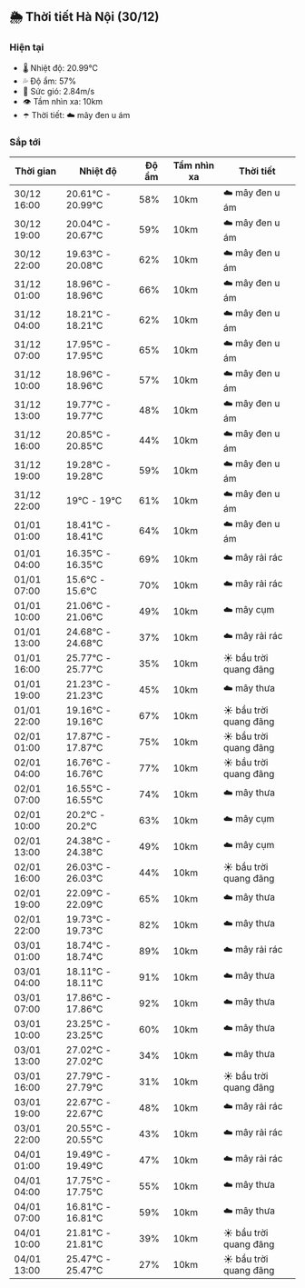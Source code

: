 ## 🌦️ Thời tiết Hà Nội (30/12)

### Hiện tại

- 🌡️ Nhiệt độ: 20.99℃
- 💦 Độ ẩm: 57%
- 💨 Sức gió: 2.84m/s
- 👁️ Tầm nhìn xa: 10km
- ☂️ Thời tiết: ☁️ mây đen u ám

### Sắp tới

| Thời gian | Nhiệt độ | Độ ẩm | Tầm nhìn xa | Thời tiết |
| --- | --- | --- | --- | --- |
| 30/12 16:00 | 20.61℃ - 20.99℃ | 58% | 10km | ☁️ mây đen u ám |
| 30/12 19:00 | 20.04℃ - 20.67℃ | 59% | 10km | ☁️ mây đen u ám |
| 30/12 22:00 | 19.63℃ - 20.08℃ | 62% | 10km | ☁️ mây đen u ám |
| 31/12 01:00 | 18.96℃ - 18.96℃ | 66% | 10km | ☁️ mây đen u ám |
| 31/12 04:00 | 18.21℃ - 18.21℃ | 62% | 10km | ☁️ mây đen u ám |
| 31/12 07:00 | 17.95℃ - 17.95℃ | 65% | 10km | ☁️ mây đen u ám |
| 31/12 10:00 | 18.96℃ - 18.96℃ | 57% | 10km | ☁️ mây đen u ám |
| 31/12 13:00 | 19.77℃ - 19.77℃ | 48% | 10km | ☁️ mây đen u ám |
| 31/12 16:00 | 20.85℃ - 20.85℃ | 44% | 10km | ☁️ mây đen u ám |
| 31/12 19:00 | 19.28℃ - 19.28℃ | 59% | 10km | ☁️ mây đen u ám |
| 31/12 22:00 | 19℃ - 19℃ | 61% | 10km | ☁️ mây đen u ám |
| 01/01 01:00 | 18.41℃ - 18.41℃ | 64% | 10km | ☁️ mây đen u ám |
| 01/01 04:00 | 16.35℃ - 16.35℃ | 69% | 10km | ☁️ mây rải rác |
| 01/01 07:00 | 15.6℃ - 15.6℃ | 70% | 10km | ☁️ mây rải rác |
| 01/01 10:00 | 21.06℃ - 21.06℃ | 49% | 10km | ☁️ mây cụm |
| 01/01 13:00 | 24.68℃ - 24.68℃ | 37% | 10km | ☁️ mây rải rác |
| 01/01 16:00 | 25.77℃ - 25.77℃ | 35% | 10km | ☀️ bầu trời quang đãng |
| 01/01 19:00 | 21.23℃ - 21.23℃ | 45% | 10km | ☁️ mây thưa |
| 01/01 22:00 | 19.16℃ - 19.16℃ | 67% | 10km | ☀️ bầu trời quang đãng |
| 02/01 01:00 | 17.87℃ - 17.87℃ | 75% | 10km | ☀️ bầu trời quang đãng |
| 02/01 04:00 | 16.76℃ - 16.76℃ | 77% | 10km | ☀️ bầu trời quang đãng |
| 02/01 07:00 | 16.55℃ - 16.55℃ | 74% | 10km | ☁️ mây thưa |
| 02/01 10:00 | 20.2℃ - 20.2℃ | 63% | 10km | ☁️ mây cụm |
| 02/01 13:00 | 24.38℃ - 24.38℃ | 49% | 10km | ☁️ mây cụm |
| 02/01 16:00 | 26.03℃ - 26.03℃ | 44% | 10km | ☀️ bầu trời quang đãng |
| 02/01 19:00 | 22.09℃ - 22.09℃ | 65% | 10km | ☁️ mây thưa |
| 02/01 22:00 | 19.73℃ - 19.73℃ | 82% | 10km | ☁️ mây thưa |
| 03/01 01:00 | 18.74℃ - 18.74℃ | 89% | 10km | ☁️ mây rải rác |
| 03/01 04:00 | 18.11℃ - 18.11℃ | 91% | 10km | ☁️ mây thưa |
| 03/01 07:00 | 17.86℃ - 17.86℃ | 92% | 10km | ☁️ mây thưa |
| 03/01 10:00 | 23.25℃ - 23.25℃ | 60% | 10km | ☁️ mây thưa |
| 03/01 13:00 | 27.02℃ - 27.02℃ | 34% | 10km | ☁️ mây thưa |
| 03/01 16:00 | 27.79℃ - 27.79℃ | 31% | 10km | ☀️ bầu trời quang đãng |
| 03/01 19:00 | 22.67℃ - 22.67℃ | 48% | 10km | ☁️ mây rải rác |
| 03/01 22:00 | 20.55℃ - 20.55℃ | 43% | 10km | ☁️ mây rải rác |
| 04/01 01:00 | 19.49℃ - 19.49℃ | 47% | 10km | ☁️ mây rải rác |
| 04/01 04:00 | 17.75℃ - 17.75℃ | 55% | 10km | ☁️ mây thưa |
| 04/01 07:00 | 16.81℃ - 16.81℃ | 59% | 10km | ☁️ mây thưa |
| 04/01 10:00 | 21.81℃ - 21.81℃ | 39% | 10km | ☀️ bầu trời quang đãng |
| 04/01 13:00 | 25.47℃ - 25.47℃ | 27% | 10km | ☀️ bầu trời quang đãng |
